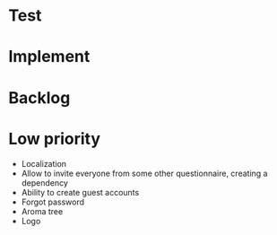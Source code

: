 # Test

# Implement

# Backlog

# Low priority
- Localization
- Allow to invite everyone from some other questionnaire, creating a dependency
- Ability to create guest accounts
- Forgot password
- Aroma tree
- Logo